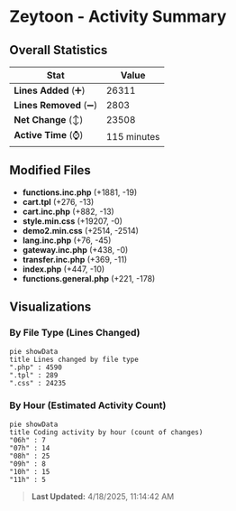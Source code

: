 # Zeytoon - Activity Summary 

## Overall Statistics

| Stat                   | Value                                                             |
| ---------------------- | ----------------------------------------------------------------- |
| **Lines Added** (➕)   | 26311                                          |
| **Lines Removed** (➖) | 2803                                        |
| **Net Change** (↕)    | 23508                |
| **Active Time** (⌚)   | 115 minutes |


## Modified Files
- **functions.inc.php** (+1881, -19)
- **cart.tpl** (+276, -13)
- **cart.inc.php** (+882, -13)
- **style.min.css** (+19207, -0)
- **demo2.min.css** (+2514, -2514)
- **lang.inc.php** (+76, -45)
- **gateway.inc.php** (+438, -0)
- **transfer.inc.php** (+369, -11)
- **index.php** (+447, -10)
- **functions.general.php** (+221, -178)

## Visualizations

### By File Type (Lines Changed)

```mermaid
pie showData
title Lines changed by file type
".php" : 4590
".tpl" : 289
".css" : 24235
```

### By Hour (Estimated Activity Count)

```mermaid
pie showData
title Coding activity by hour (count of changes)
"06h" : 7
"07h" : 14
"08h" : 25
"09h" : 8
"10h" : 15
"11h" : 5
```


> **Last Updated:** 4/18/2025, 11:14:42 AM